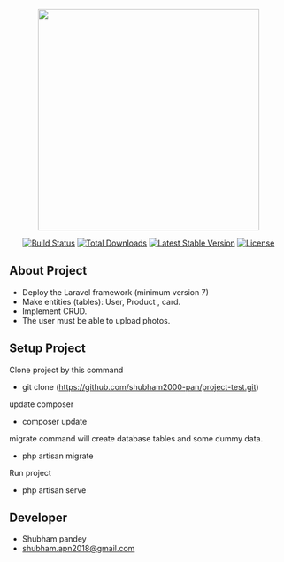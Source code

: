 <p align="center"><a href="https://laravel.com" target="_blank"><img src="https://raw.githubusercontent.com/laravel/art/master/logo-lockup/5%20SVG/2%20CMYK/1%20Full%20Color/laravel-logolockup-cmyk-red.svg" width="400"></a></p>

<p align="center">
<a href="https://travis-ci.org/laravel/framework"><img src="https://travis-ci.org/laravel/framework.svg" alt="Build Status"></a>
<a href="https://packagist.org/packages/laravel/framework"><img src="https://img.shields.io/packagist/dt/laravel/framework" alt="Total Downloads"></a>
<a href="https://packagist.org/packages/laravel/framework"><img src="https://img.shields.io/packagist/v/laravel/framework" alt="Latest Stable Version"></a>
<a href="https://packagist.org/packages/laravel/framework"><img src="https://img.shields.io/packagist/l/laravel/framework" alt="License"></a>
</p>

## About Project

- Deploy the Laravel framework (minimum version 7)
- Make entities (tables): User, Product , card.
- Implement CRUD.
- The user must be able to upload photos.


## Setup  Project

Clone project by this command
- git clone (https://github.com/shubham2000-pan/project-test.git) 

update composer 
- composer update

migrate command will create database tables and some dummy data.
- php artisan migrate


Run project
- php artisan serve



## Developer
- Shubham pandey
- shubham.apn2018@gmail.com


